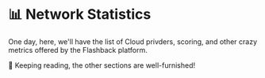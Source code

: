 # 📊 Network Statistics

One day, here, we'll have the list of Cloud privders, scoring, and other crazy metrics offered by the Flashback platform.

:wave: Keeping reading, the other sections are well-furnished!
